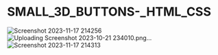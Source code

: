 # SMALL_3D_BUTTONS-_HTML_CSS
![Screenshot 2023-11-17 214256](https://github.com/Narayan-Thakare/SMALL_3D_BUTTONS-_HTML_CSS/assets/113063658/49b9ac38-6d1f-4310-b810-e86be2a7ed66)
![Uploading Screenshot 2023-10-21 234010.png…]()
![Screenshot 2023-11-17 214313](https://github.com/Narayan-Thakare/SMALL_3D_BUTTONS-_HTML_CSS/assets/113063658/670cc5ea-1295-4314-b5f1-bac4d55da870)
